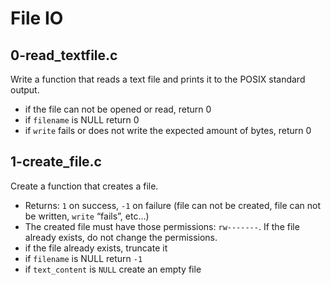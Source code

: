 # File IO

## 0-read_textfile.c
Write a function that reads a text file and prints it to the POSIX standard output.
- if the file can not be opened or read, return 0
- if `filename` is NULL return 0
- if `write` fails or does not write the expected amount of bytes, return 0

## 1-create_file.c
Create a function that creates a file.
- Returns: `1` on success, `-1` on failure (file can not be created, file can not be written, `write` “fails”, etc…)
- The created file must have those permissions: `rw-------`. If the file already exists, do not change the permissions.
- if the file already exists, truncate it
- if `filename` is NULL return `-1`
- if `text_content` is `NULL` create an empty file
